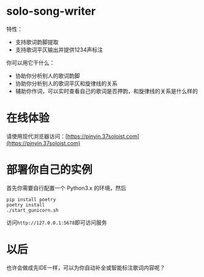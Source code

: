 # solo-song-writer

特性：

- 支持歌词韵脚提取
- 支持歌词平仄输出并提供1234声标注

你可以用它干什么：

- 协助你分析别人的歌词韵脚
- 协助你分析别人的歌词平仄和旋律线的关系
- 辅助你作词，可以实时查看自己的歌词是否押韵，和旋律线的关系是什么样的

# 在线体验

请使用现代浏览器访问：[https://pinyin.37soloist.com](https://pinyin.37soloist.com)

# 部署你自己的实例
首先你需要自行配置一个 Python3.x 的环境，然后

```
pip install poetry
poetry install
./start_gunicorn.sh
```

访问`http://127.0.0.1:5678`即可访问服务

# 以后
也许会做成先IDE一样，可以为你自动补全或智能标注歌词内容呢？

